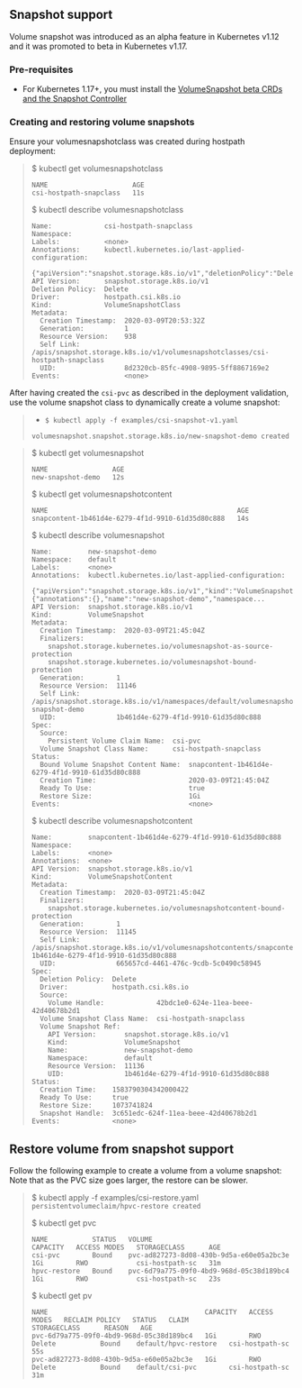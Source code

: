 ## Snapshot support

Volume snapshot was introduced as an alpha feature in Kubernetes v1.12 and it was promoted to beta in Kubernetes v1.17.

### Pre-requisites 
- For Kubernetes 1.17+, you must install the [VolumeSnapshot beta CRDs and the Snapshot Controller](deploy-1.17-and-later.md)

### Creating and restoring volume snapshots
Ensure your volumesnapshotclass was created during hostpath deployment:

>
> $ kubectl get volumesnapshotclass
> ```
> NAME                     AGE
> csi-hostpath-snapclass   11s
> ```
>
> $ kubectl describe volumesnapshotclass
> ```
> Name:             csi-hostpath-snapclass
> Namespace:
> Labels:           <none>
> Annotations:      kubectl.kubernetes.io/last-applied-configuration:
>                     {"apiVersion":"snapshot.storage.k8s.io/v1","deletionPolicy":"Delete","driver":"hostpath.csi.k8s.io","kind":"VolumeSnapshotClass","met...
> API Version:      snapshot.storage.k8s.io/v1
> Deletion Policy:  Delete
> Driver:           hostpath.csi.k8s.io
> Kind:             VolumeSnapshotClass
> Metadata:
>   Creation Timestamp:  2020-03-09T20:53:32Z
>   Generation:          1
>   Resource Version:    938
>   Self Link:           /apis/snapshot.storage.k8s.io/v1/volumesnapshotclasses/csi-hostpath-snapclass
>   UID:                 8d2320cb-85fc-4908-9895-5ff8867169e2
> Events:                <none>
> ```

After having created the `csi-pvc` as described in the deployment validation,
use the volume snapshot class to dynamically create a volume snapshot:
>  - `$ kubectl apply -f examples/csi-snapshot-v1.yaml`
> ```
> volumesnapshot.snapshot.storage.k8s.io/new-snapshot-demo created
> ```

>
> $ kubectl get volumesnapshot
> ```
> NAME                AGE
> new-snapshot-demo   12s
> ```
>
> $ kubectl get volumesnapshotcontent
>```
> NAME                                               AGE
> snapcontent-1b461d4e-6279-4f1d-9910-61d35d80c888   14s
> ```
>
> $ kubectl describe volumesnapshot
> ```
> Name:         new-snapshot-demo
> Namespace:    default
> Labels:       <none>
> Annotations:  kubectl.kubernetes.io/last-applied-configuration:
>                 {"apiVersion":"snapshot.storage.k8s.io/v1","kind":"VolumeSnapshot","metadata":{"annotations":{},"name":"new-snapshot-demo","namespace...
> API Version:  snapshot.storage.k8s.io/v1
> Kind:         VolumeSnapshot
> Metadata:
>   Creation Timestamp:  2020-03-09T21:45:04Z
>   Finalizers:
>     snapshot.storage.kubernetes.io/volumesnapshot-as-source-protection
>     snapshot.storage.kubernetes.io/volumesnapshot-bound-protection
>   Generation:        1
>   Resource Version:  11146
>   Self Link:         /apis/snapshot.storage.k8s.io/v1/namespaces/default/volumesnapshots/new-snapshot-demo
>   UID:               1b461d4e-6279-4f1d-9910-61d35d80c888
> Spec:
>   Source:
>     Persistent Volume Claim Name:  csi-pvc
>   Volume Snapshot Class Name:      csi-hostpath-snapclass
> Status:
>   Bound Volume Snapshot Content Name:  snapcontent-1b461d4e-6279-4f1d-9910-61d35d80c888
>   Creation Time:                       2020-03-09T21:45:04Z
>   Ready To Use:                        true
>   Restore Size:                        1Gi
> Events:                                <none>
> ```
>
> 
> $ kubectl describe volumesnapshotcontent
> ```
> Name:         snapcontent-1b461d4e-6279-4f1d-9910-61d35d80c888
> Namespace:
> Labels:       <none>
> Annotations:  <none>
> API Version:  snapshot.storage.k8s.io/v1
> Kind:         VolumeSnapshotContent
> Metadata:
>   Creation Timestamp:  2020-03-09T21:45:04Z
>   Finalizers:
>     snapshot.storage.kubernetes.io/volumesnapshotcontent-bound-protection
>   Generation:        1
>   Resource Version:  11145
>   Self Link:         /apis/snapshot.storage.k8s.io/v1/volumesnapshotcontents/snapcontent-1b461d4e-6279-4f1d-9910-61d35d80c888
>   UID:               665657cd-4461-476c-9cdb-5c0490c58945
> Spec:
>   Deletion Policy:  Delete
>   Driver:           hostpath.csi.k8s.io
>   Source:
>     Volume Handle:             42bdc1e0-624e-11ea-beee-42d40678b2d1
>   Volume Snapshot Class Name:  csi-hostpath-snapclass
>   Volume Snapshot Ref:
>     API Version:       snapshot.storage.k8s.io/v1
>     Kind:              VolumeSnapshot
>     Name:              new-snapshot-demo
>     Namespace:         default
>     Resource Version:  11136
>     UID:               1b461d4e-6279-4f1d-9910-61d35d80c888
> Status:
>   Creation Time:    1583790304342000422
>   Ready To Use:     true
>   Restore Size:     1073741824
>   Snapshot Handle:  3c651edc-624f-11ea-beee-42d40678b2d1
> Events:             <none>
> ```

## Restore volume from snapshot support

Follow the following example to create a volume from a volume snapshot:
Note that as the PVC size goes larger, the restore can be slower.

> $ kubectl apply -f examples/csi-restore.yaml
> `persistentvolumeclaim/hpvc-restore created`
>
> $ kubectl get pvc
> ```
> NAME           STATUS   VOLUME                                     CAPACITY   ACCESS MODES   STORAGECLASS      AGE
> csi-pvc        Bound    pvc-ad827273-8d08-430b-9d5a-e60e05a2bc3e   1Gi        RWO            csi-hostpath-sc   31m
> hpvc-restore   Bound    pvc-6d79a775-09f0-4bd9-968d-05c38d189bc4   1Gi        RWO            csi-hostpath-sc   23s
> ```
>
> $ kubectl get pv
> ```
> NAME                                       CAPACITY   ACCESS MODES   RECLAIM POLICY   STATUS   CLAIM                  STORAGECLASS      REASON   AGE
> pvc-6d79a775-09f0-4bd9-968d-05c38d189bc4   1Gi        RWO            Delete           Bound    default/hpvc-restore   csi-hostpath-sc            55s
> pvc-ad827273-8d08-430b-9d5a-e60e05a2bc3e   1Gi        RWO            Delete           Bound    default/csi-pvc        csi-hostpath-sc            31m
> ```

